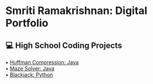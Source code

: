 <h1>Smriti Ramakrishnan: Digital Portfolio</h1>
<h2>💻 High School Coding Projects</h2>
• <a href="https://github.com/smritiramakrishnan/Huffman-Compression#readme">   Huffman Compression: Java</a>
<br>• <a href="https://github.com/smritiramakrishnan/Maze#readme">   Maze Solver: Java</a> </br>
• <a href="https://github.com/smritiramakrishnan/Blackjack#readme">   Blackjack: Python</a>
